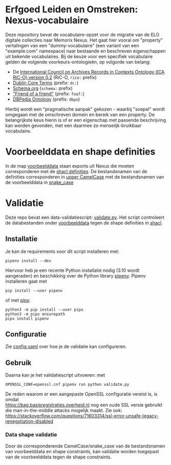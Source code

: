 # Erfgoed Leiden en Omstreken: Nexus-vocabulaire

Deze repository bevat de vocabulaire-opzet voor de migratie van de ELO digitale collecties naar Memorix Nexus. Het gaat
hier vooral om "property" vertalingen van een "dummy-vocabulaire" (een variant van een "example.com" namespace) naar
bestaande en beschreven eigenschappen uit bekende vocabulaires. Bij de keuze voor een specifiek vocabulaire gelden de
volgende voorkeurs-ontologieën, op volgorde van belang:

- De [International Council on Archives Records in Contexts Ontology (ICA RiC-O) version 0.2](https://www.ica.org/standards/RiC/RiC-O_v0-2.html) (RiC-O, `rico:` prefix)
- [Dublin Core Terms](https://www.dublincore.org/specifications/dublin-core/dcmi-terms/) (prefix: `dc:`)
- [Schema.org](https://schema.org) (`schema:` prefix)
- ["Friend of a friend"](http://xmlns.com/foaf/0.1/) (prefix: `foaf:`)
- [DBPedia Ontology](http://dbpedia.org/ontology/) (prefix: `dbpo`)

Hierbij wordt een "pragmatische aanpak" gekozen - waarbij "soepel" wordt omgegaan met de omschreven domein en bereik van
een property. De belangrijkste keus hierin is of er een eigenschap met passende beschrijving kan worden gevonden, met
een daarmee zo menselijk-bruikbaar vocabulaire.

# Voorbeelddata en shape definities
In de map [voorbeelddata](voorbeelddata) staan exports uit Nexus die moeten corresponderen met de 
[shacl definities](shacl). De bestandsnamen van de definities corresponderen in 
[upper CamelCase](https://en.wikipedia.org/wiki/Camel_case) met de bestandsnamen van de voorbeelddata in 
[snake_case](https://en.wikipedia.org/wiki/Snake_case)

# Validatie
Deze repo bevat een data-validatiescript: [validate.py](validate.py). Het script controleert de databestanden onder 
[voorbeelddata](voorbeelddata) tegen de shape definities in [shacl](shacl).

## Installatie
Je kan de requirements voor dit script installeren met:
```shell
pipenv install --dev
```
Hiervoor heb je een recente Python installatie nodig (3.10 wordt aangeraden) en beschikking over de Python library
[pipenv](https://pypi.org/project/pipenv/). Pipenv installeren gaat met 
```shell
pip install --user pipenv
```
of met [pipx](https://pypi.org/project/pipx/):
```shell
python3 -m pip install --user pipx
python3 -m pipx ensurepath
pipx install pipenv
```

## Configuratie
Zie [config.yaml](config.yaml) over hoe je de validatie kan configureren.

## Gebruik
Daarna kan je het validatiescript uitvoeren: met
```shell
OPENSSL_CONF=openssl.cnf pipenv run python validate.py
```
De reden waarom er een aangepaste OpenSSL configuratie vereist is, is omdat  
https://bag.basisregistraties.overheid.nl nog een oude SSL versie gebruikt die man-in-the-middle attacks mogelijk maakt.
Zie ook: https://stackoverflow.com/questions/71603314/ssl-error-unsafe-legacy-renegotiation-disabled

### Data shape validatie
Door de corresponderende CamelCase/snake_case van de bestandsnamen van voorbeelddata en shape constraints, kan validatie
worden toegepast van de voorbeelddata tegen de shape constraints. 
